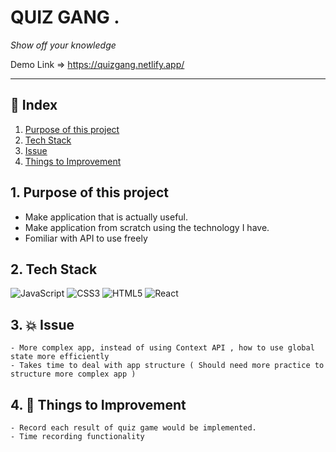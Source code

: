 # QUIZ GANG .

_Show off your knowledge_

Demo Link => https://quizgang.netlify.app/

---

## 🔗 Index

1. [Purpose of this project](#1-Purpose-of-this-project)
2. [Tech Stack](#2-Tech-Stack)
3. [Issue](#3--Issue)
4. [Things to Improvement](#6--Things-to-Improvement)

## 1. Purpose of this project

- Make application that is actually useful.
- Make application from scratch using the technology I have.
- Fomiliar with API to use freely

## 2. Tech Stack

<img alt="JavaScript" src="https://img.shields.io/badge/javascript%20-%23323330.svg?&style=for-the-badge&logo=javascript&logoColor=%23F7DF1E"/> <img alt="CSS3" src="https://img.shields.io/badge/css3%20-%231572B6.svg?&style=for-the-badge&logo=css3&logoColor=white"/> <img alt="HTML5" src="https://img.shields.io/badge/html5%20-%23E34F26.svg?&style=for-the-badge&logo=html5&logoColor=white"/> <img alt="React" src="https://img.shields.io/badge/react%20-%2320232a.svg?&style=for-the-badge&logo=react&logoColor=%2361DAFB"/>

## 3. 💥 Issue

    - More complex app, instead of using Context API , how to use global state more efficiently 
    - Takes time to deal with app structure ( Should need more practice to structure more complex app )

## 4. 🚀 Things to Improvement

    - Record each result of quiz game would be implemented.
    - Time recording functionality 
